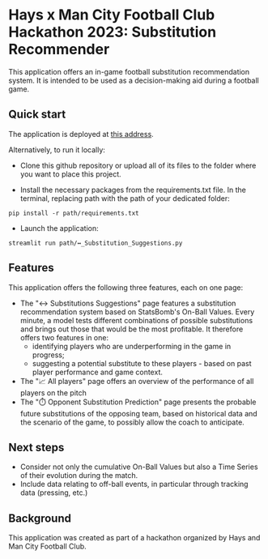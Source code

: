 # Hays x Man City Football Club Hackathon 2023: Substitution Recommender

This application offers an in-game football substitution recommendation system. It is intended to be used as a decision-making aid during a football game.

## Quick start

The application is deployed at [this address](https://substitution-recommender.streamlit.app).

Alternatively, to run it locally:

- Clone this github repository or upload all of its files to the folder where you want to place this project.

- Install the necessary packages from the requirements.txt file. In the terminal, replacing path with the path of your dedicated folder:
```
pip install -r path/requirements.txt
```

- Launch the application:
```
streamlit run path/↔️_Substitution_Suggestions.py
```


## Features

This application offers the following three features, each on one page:
- The "↔️ Substitutions Suggestions" page features a substitution recommendation system based on StatsBomb's On-Ball Values. Every minute, a model tests different combinations of possible substitutions and brings out those that would be the most profitable.
It therefore offers two features in one:
  - identifying players who are underperforming in the ga﻿me in progress;
  - suggesting a potential substitute to these players - based on past player performance and game context.
- The "📈 All players" page offers an overview of the performance of all players on the pitch
- The "⏱️ Opponent Substitution Prediction" page presents the probable future substitutions of the opposing team, based on historical data and the scenario of the game, to possibly allow the coach to anticipate.


## Next steps


- Consider not only the cumulative On-Ball Values but also a Time Series of their evolution during the match.
- Include data relating to off-ball events, in particular through tracking data (pressing, etc.)



## Background

This application was created as part of a hackathon organized by Hays and Man City Football Club.
